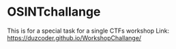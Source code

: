 # OSINTchallange
This is for a special task for a single CTFs workshop
Link: https://duzcoder.github.io/WorkshopChallange/
